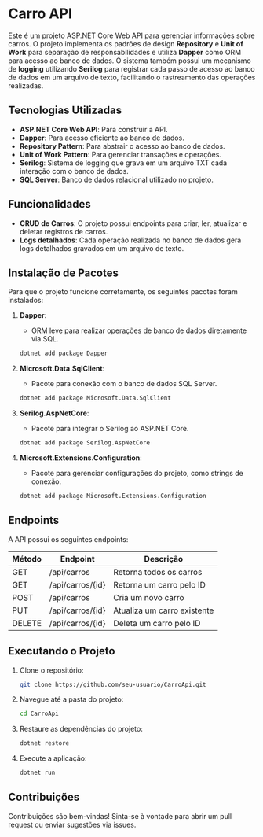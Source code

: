 # Carro API

Este é um projeto ASP.NET Core Web API para gerenciar informações sobre carros. O projeto implementa os padrões de design **Repository** e **Unit of Work** para separação de responsabilidades e utiliza **Dapper** como ORM para acesso ao banco de dados. O sistema também possui um mecanismo de **logging** utilizando **Serilog** para registrar cada passo de acesso ao banco de dados em um arquivo de texto, facilitando o rastreamento das operações realizadas.

## Tecnologias Utilizadas

- **ASP.NET Core Web API**: Para construir a API.
- **Dapper**: Para acesso eficiente ao banco de dados.
- **Repository Pattern**: Para abstrair o acesso ao banco de dados.
- **Unit of Work Pattern**: Para gerenciar transações e operações.
- **Serilog**: Sistema de logging que grava em um arquivo TXT cada interação com o banco de dados.
- **SQL Server**: Banco de dados relacional utilizado no projeto.

## Funcionalidades

- **CRUD de Carros**: O projeto possui endpoints para criar, ler, atualizar e deletar registros de carros.
- **Logs detalhados**: Cada operação realizada no banco de dados gera logs detalhados gravados em um arquivo de texto.

## Instalação de Pacotes

Para que o projeto funcione corretamente, os seguintes pacotes foram instalados:

1. **Dapper**:
   - ORM leve para realizar operações de banco de dados diretamente via SQL.
   ```bash
   dotnet add package Dapper
   ```

2. **Microsoft.Data.SqlClient**:
   - Pacote para conexão com o banco de dados SQL Server.
   ```bash
   dotnet add package Microsoft.Data.SqlClient
   ```

3. **Serilog.AspNetCore**:
   - Pacote para integrar o Serilog ao ASP.NET Core.
   ```bash
   dotnet add package Serilog.AspNetCore
   ```

4. **Microsoft.Extensions.Configuration**:
   - Pacote para gerenciar configurações do projeto, como strings de conexão.
   ```bash
   dotnet add package Microsoft.Extensions.Configuration
   ```

## Endpoints

A API possui os seguintes endpoints:

| Método | Endpoint         | Descrição                    |
|--------|------------------|------------------------------|
| GET    | /api/carros        | Retorna todos os carros      |
| GET    | /api/carros/{id}   | Retorna um carro pelo ID     |
| POST   | /api/carros        | Cria um novo carro           |
| PUT    | /api/carros/{id}   | Atualiza um carro existente  |
| DELETE | /api/carros/{id}   | Deleta um carro pelo ID      |

## Executando o Projeto

1. Clone o repositório:
   ```bash
   git clone https://github.com/seu-usuario/CarroApi.git
   ```

2. Navegue até a pasta do projeto:
   ```bash
   cd CarroApi
   ```

3. Restaure as dependências do projeto:
   ```bash
   dotnet restore
   ```

4. Execute a aplicação:
   ```bash
   dotnet run
   ```

## Contribuições

Contribuições são bem-vindas! Sinta-se à vontade para abrir um pull request ou enviar sugestões via issues.

